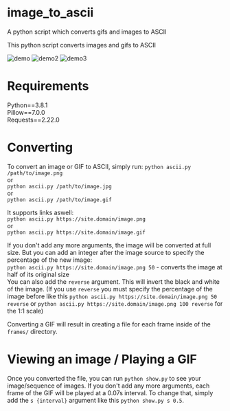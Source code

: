 # image_to_ascii
A python script which converts gifs and images to ASCII

This python script converts images and gifs to ASCII

![demo](https://github.com/yattsu/image_to_ascii/blob/master/demo.gif)
![demo2](https://github.com/yattsu/image_to_ascii/blob/master/demo2.gif)
![demo3](https://github.com/yattsu/image_to_ascii/blob/master/demo3.png)

# Requirements
Python==3.8.1 <br>
Pillow==7.0.0 <br>
Requests==2.22.0

# Converting

To convert an image or GIF to ASCII, simply run: 
`python ascii.py /path/to/image.png` <br>
or <br>
`python ascii.py /path/to/image.jpg` <br>
or <br>
`python ascii.py /path/to/image.gif` <br>

It supports links aswell: <br>
`python ascii.py https://site.domain/image.png` <br>
or <br>
`python ascii.py https://site.domain/image.gif` <br>

If you don't add any more arguments, the image will be converted at full size. But you can add an integer after the image source to specify the percentage of the new image: <br>
`python ascii.py https://site.domain/image.png 50` - converts the image at half of its original size <br>
You can also add the `reverse` argument. This will invert the black and white of the image.
(If you use `reverse` you must specify the percentage of the image before like this `python ascii.py https://site.domain/image.png 50 reverse` or `python ascii.py https://site.domain/image.png 100 reverse` for the 1:1 scale)

Converting a GIF will result in creating a file for each frame inside of the `frames/` directory.

# Viewing an image / Playing a GIF

Once you converted the file, you can run `python show.py` to see your image/sequence of images.
If you don't add any more arguments, each frame of the GIF will be played at a 0.07s interval.
To change that, simply add the `s {interval}` argument like this `python show.py s 0.5`.
